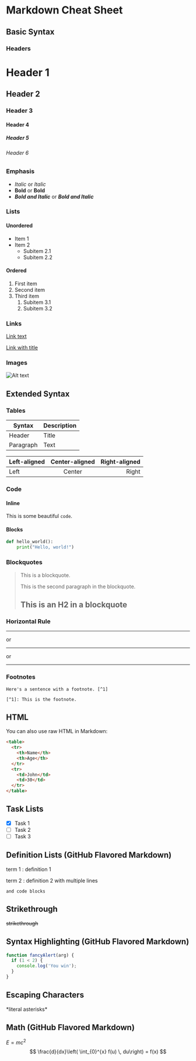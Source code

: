 # Markdown Cheat Sheet

## Basic Syntax

### Headers

# Header 1
## Header 2
### Header 3
#### Header 4
##### Header 5
###### Header 6

### Emphasis
- *Italic* or _Italic_
- **Bold** or __Bold__
- ***Bold and Italic*** or ___Bold and Italic___

### Lists
#### Unordered
- Item 1
- Item 2
  - Subitem 2.1
  - Subitem 2.2

#### Ordered
1. First item
2. Second item
3. Third item
   1. Subitem 3.1
   2. Subitem 3.2

### Links
[Link text](http://example.com)

[Link with title](http://example.com "Title text")

### Images

![Alt text](image.jpg "Optional title")

## Extended Syntax

### Tables

| Syntax      | Description |
| ----------- | ----------- |
| Header      | Title       |
| Paragraph   | Text        |

| Left-aligned | Center-aligned | Right-aligned |
|:-------------|:---------------:|--------------:|
| Left         | Center          | Right         |


### Code
#### Inline

This is some beautiful `code`.


#### Blocks
```python
def hello_world():
    print("Hello, world!")
```

### Blockquotes
> This is a blockquote.
>
> This is the second paragraph in the blockquote.
>
> ## This is an H2 in a blockquote

### Horizontal Rule
---
or
***
or
___

### Footnotes
```
Here's a sentence with a footnote. [^1]

[^1]: This is the footnote.
```

## HTML

You can also use raw HTML in Markdown:
```html
<table>
  <tr>
    <th>Name</th>
    <th>Age</th>
  </tr>
  <tr>
    <td>John</td>
    <td>30</td>
  </tr>
</table>
```

## Task Lists

- [x] Task 1
- [ ] Task 2
- [ ] Task 3

## Definition Lists (GitHub Flavored Markdown)
term 1
: definition 1

term 2
: definition 2 with multiple lines

    and code blocks

## Strikethrough
~~strikethrough~~

## Syntax Highlighting (GitHub Flavored Markdown)

```javascript
function fancyAlert(arg) {
  if (1 < 2) {
    console.log('You win');
  }
}
```

## Escaping Characters
\*literal asterisks\*

## Math (GitHub Flavored Markdown)

$E = mc^2$
$$
\frac{d}{dx}\left( \int_{0}^{x} f(u) \, du\right) = f(x)
$$
